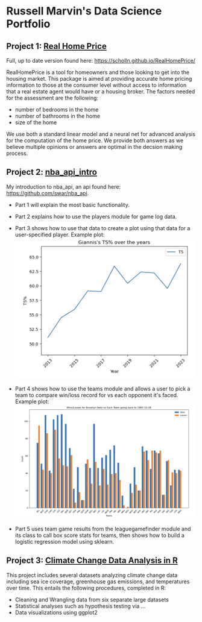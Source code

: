 # Russell Marvin's Data Science Portfolio

## Project 1: [Real Home Price](https://github.com/Russmar14/RealHomePrice)
Full, up to date version found here: https://scholln.github.io/RealHomePrice/

RealHomePrice is a tool for homeowners and those looking to get into the housing market. This package is aimed at providing accurate home pricing information to those at the consumer level without access to information that a real estate agent would have or a housing broker. The factors needed for the assessment are the following:

* number of bedrooms in the home
* number of bathrooms in the home
* size of the home

We use both a standard linear model and a neural net for advanced analysis for the computation of the home price. We provide both answers as we believe multiple opinions or answers are optimal in the decsion making process. 

## Project 2: [nba_api_intro](https://github.com/Russmar14/nba_api_intro)

My introduction to nba_api, an api found here: https://github.com/swar/nba_api.

* Part 1 will explain the most basic functionality.

* Part 2 explains how to use the  players module for game log data.

* Part 3 shows how to use that data to create a plot using that data for a user-specified player. Example plot: ![](/images/Giannis_career_TS.png)

* Part 4 shows how to use the teams module and allows a user to pick a team to compare win/loss record for vs each opponent it's faced. Example plot: ![](/images/Nets_W_L_chart.png)

* Part 5 uses team game results from the leaguegamefinder module and its class to call box score stats for teams, then shows how to build a logistic regression model using sklearn.

## Project 3: [Climate Change Data Analysis in R](https://github.com/Russmar14/STA-518-Climate-Change-Project)

This project includes several datasets analyzing climate change data including sea ice coverage, greenhouse gas emissions, and temperatures over time. This entails the following procedures, completed in R:

* Cleaning and Wrangling data from six separate large datasets
* Statistical analyses such as hypothesis testing via ...
* Data visualizations using ggplot2
